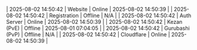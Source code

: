 | 2025-08-02 14:50:42 | Website | Online | 2025-08-02 14:50:39 |
| 2025-08-02 14:50:42 | Registration | Offline | N/A |
| 2025-08-02 14:50:42 | Auth Server | Online | 2025-08-02 14:50:39 |
| 2025-08-02 14:50:42 | Kezan (PvE) | Offline | 2025-08-01 07:04:05 |
| 2025-08-02 14:50:42 | Gurubashi (PvP) | Offline | N/A |
| 2025-08-02 14:50:42 | Cloudflare | Online | 2025-08-02 14:50:39 |
